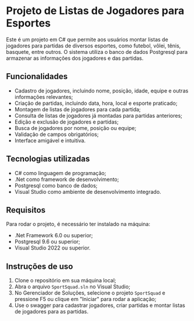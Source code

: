 # Projeto de Listas de Jogadores para Esportes

Este é um projeto em C# que permite aos usuários montar listas de jogadores para partidas de diversos esportes, como futebol, vôlei, tênis, basquete, entre outros. O sistema utiliza o banco de dados Postgresql para armazenar as informações dos jogadores e das partidas.

## Funcionalidades

- Cadastro de jogadores, incluindo nome, posição, idade, equipe e outras informações relevantes;
- Criação de partidas, incluindo data, hora, local e esporte praticado;
- Montagem de listas de jogadores para cada partida;
- Consulta de listas de jogadores já montadas para partidas anteriores;
- Edição e exclusão de jogadores e partidas;
- Busca de jogadores por nome, posição ou equipe;
- Validação de campos obrigatórios;
- Interface amigável e intuitiva.

## Tecnologias utilizadas

- C# como linguagem de programação;
- .Net como framework de desenvolvimento;
- Postgresql como banco de dados;
- Visual Studio como ambiente de desenvolvimento integrado.

## Requisitos

Para rodar o projeto, é necessário ter instalado na máquina:

- .Net Framework 6.0 ou superior;
- Postgresql 9.6 ou superior;
- Visual Studio 2022 ou superior.

## Instruções de uso

1. Clone o repositório em sua máquina local;
2. Abra o arquivo `SportSquad.sln` no Visual Studio;
3. No Gerenciador de Soluções, selecione o projeto `SportSquad` e pressione F5 ou clique em "Iniciar" para rodar a aplicação;
4. Use o swagger para cadastrar jogadores, criar partidas e montar listas de jogadores para as partidas.
